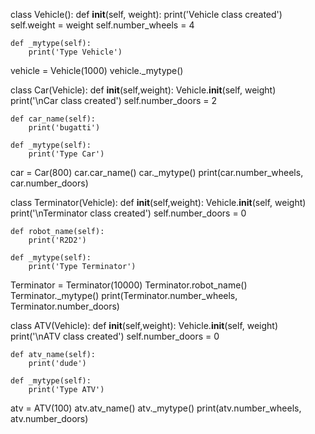 class Vehicle():
    def __init__(self, weight):
        print('Vehicle class created')
        self.weight = weight
        self.number_wheels = 4

    def _mytype(self):
        print('Type Vehicle')

vehicle = Vehicle(1000)
vehicle._mytype()

class Car(Vehicle):
    def __init__(self,weight):
        Vehicle.__init__(self, weight)
        print('\nCar class created')
        self.number_doors = 2

    def car_name(self):
        print('bugatti')

    def _mytype(self):
        print('Type Car')

car = Car(800)
car.car_name()
car._mytype()
print(car.number_wheels, car.number_doors)

class Terminator(Vehicle):
    def __init__(self,weight):
        Vehicle.__init__(self, weight)
        print('\nTerminator class created')
        self.number_doors = 0

    def robot_name(self):
        print('R2D2')

    def _mytype(self):
        print('Type Terminator')

Terminator = Terminator(10000)
Terminator.robot_name()
Terminator._mytype()
print(Terminator.number_wheels, Terminator.number_doors)

class ATV(Vehicle):
    def __init__(self,weight):
        Vehicle.__init__(self, weight)
        print('\nATV class created')
        self.number_doors = 0

    def atv_name(self):
        print('dude')

    def _mytype(self):
        print('Type ATV')

atv = ATV(100)
atv.atv_name()
atv._mytype()
print(atv.number_wheels, atv.number_doors)
